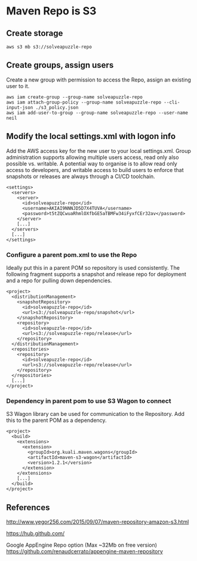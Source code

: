 # Maven Repo is S3


## Create storage

```
aws s3 mb s3://solveapuzzle-repo
```

## Create groups, assign users

Create a new group with permission to access the Repo, assign an existing user to it.
```
aws iam create-group --group-name solveapuzzle-repo
aws iam attach-group-policy --group-name solveapuzzle-repo --cli-input-json ./s3_policy.json
aws iam add-user-to-group --group-name solveapuzzle-repo --user-name neil

```


## Modify the local settings.xml with logon info

Add the AWS access key for the new user to your local settings.xml.
Group administration supports allowing multiple users access, read only also possible vs. writable. A potential way to organise is to allow read only access to developers, and writable access to build users to enforce that snapshots or releases are always through a CI/CD toolchain.

```
<settings>
  <servers>
    <server>
      <id>solveapuzzle-repo</id>
      <username>AKIAI9NNNJD5D7X4TUVA</username>
      <password>t5tZQCwuaRhmlOXfbGE5aTBMFw34iFyxfCEr32av</password>
    </server>
    [...]
  </servers>
  [...]
</settings>
```

### Configure a parent pom.xml to use the Repo

Ideally put this in a parent POM so repository is used consistently. The following fragment supports a snapshot and release repo for deployment and a repo for pulling down dependencies.

```
<project>
  <distributionManagement>
    <snapshotRepository>
      <id>solveapuzzle-repo</id>
      <url>s3://solveapuzzle-repo/snapshot</url>
    </snapshotRepository>
    <repository>
      <id>solveapuzzle-repo</id>
      <url>s3://solveapuzzle-repo/release</url>
    </repository>
  </distributionManagement>
  <repositories>
    <repository>
      <id>solveapuzzle-repo</id>
      <url>s3://solveapuzzle-repo/release</url>
    </repository>
  </repositories>
  [...]
</project>

```

### Dependency in parent pom to use S3 Wagon to connect

S3 Wagon library can be used for communication to the Repository. Add this to the parent POM as a dependency.

```
<project>
  <build>
    <extensions>
      <extension>
        <groupId>org.kuali.maven.wagons</groupId>
        <artifactId>maven-s3-wagon</artifactId>
        <version>1.2.1</version>
      </extension>
    </extensions>
    [...]
  </build>
</project>
```

## References

http://www.yegor256.com/2015/09/07/maven-repository-amazon-s3.html

https://hub.github.com/

Google AppEngine Repo option (Max ~32Mb on free version)
https://github.com/renaudcerrato/appengine-maven-repository
